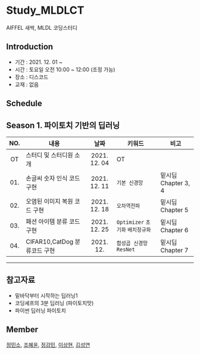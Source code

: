 # Study_MLDLCT
AIFFEL 새싹, MLDL 코딩스터디 

## Introduction
* 기간 : 2021. 12. 01 ~
* 시간 : 토요일 오전 10:00 ~ 12:00 (조정 가능)
* 장소 : 디스코드
* 교재 : 없음
  
## Schedule
Season 1. 파이토치 기반의 딥러닝
---
|  NO.  |     내용    |      날짜     |      키워드      |     비고     |
|:-----:| --------------------------------------- |:---------------:|--------------------------|--------------------------|
| OT  |스터디 및 스터디원 소개      | 2021. 12. 04   | OT | |
| 01. |손글씨 숫자 인식 코드 구현   | 2021. 12. 11  | `기본 신경망`   | 밑시딥 Chapter 3, 4|
| 02. |오염된 이미지 복원 코드 구현 | 2021. 12. 18  | `오차역전파`    | 밑시딥 Chapter 5|
| 03. |패션 아이템 분류 코드 구현   | 2021. 12. 25  | `Optimizer` `초기화` `배치정규화` | 밑시딥 Chapter 6 |
| 04. |CIFAR10,CatDog 분류코드 구현|2021. 12.    | `합성곱 신경망` `ResNet`| 밑시딥 Chapter 7 |
---


## 참고자료
* 밑바닥부터 시작하는 딥러닝1
* 코딩셰프의 3분 딥러닝 (파이토치맛)
* 파이썬 딥러닝 파이토치

## Member
[정민소](https://github.com/minssoj/), [조혜윤](https://github.com/ahreum2021/), [정강민](https://github.com/Raziel-JKM), [이상현](https://github.com/oddhyeon), [김성연](https://github.com/yeonkkk)
